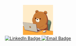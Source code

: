 <div id="header" align="center">
    <img src="https://raw.githubusercontent.com/Aaron-Heath/Aaron-Heath/main/img/bearlogo.jpeg" width="100">  
</div>

<div id="badges" align="center">
    <a href="https://www.linkedin.com/in/aaron-heath-2b0a5510b/" target="_blank" rel="noopener noreferrer" >
        <img src="https://img.shields.io/badge/LinkedIn-blue?logo=linkedin&logoColor=white" alt="LinkedIn Badge">
    </a>
        <a href="mailto:aaron.heath5447@gmail.com" target="_blank" rel="noopener noreferrer" >
        <img src="https://img.shields.io/badge/Email-red?logo=gmail&logoColor=white" alt="Email Badge">
    </a>
</div>


<!--
**Aaron-Heath/Aaron-Heath** is a ✨ _special_ ✨ repository because its `README.md` (this file) appears on your GitHub profile.

Here are some ideas to get you started:

- 🔭 I’m currently working on ...
- 🌱 I’m currently learning ...
- 👯 I’m looking to collaborate on ...
- 🤔 I’m looking for help with ...
- 💬 Ask me about ...
- 📫 How to reach me: ...
- 😄 Pronouns: ...
- ⚡ Fun fact: ...
-->
